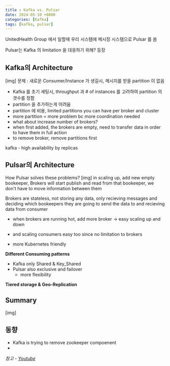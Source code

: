 ```yaml
---
title : Kafka vs. Pulsar
date: 2024-05-10 +0800
categories: [Kafka]
tags: [kafka, pulsar]
---
```


UnitedHealth Group 에서 일할때 우리 시스템에 메시징 시스템으로 Pulsar 를 씀

Pulsar는 Kafka 의 limitation 을 대응하기 위해? 등장

## Kafka의 Architecture
[img] 
문제 : 새로운 Consumer/Instance 가 생길시, 메시지를 받을 partition 이 없음
- Kafka 를 초기 세팅시, throughput 과 # of instances 를 고려하여 partition 의 갯수를 정함
- partition 을 추가하는게 어려움
- partition 에 비용, limited partitions you can have per broker and cluster
- more partition = more problem bc more coordination needed
- what about increase number of brokers?
- when first added, the brokers are empty, need to transfer data in order to have them in full action
- to remove broker, remove partitions first

kafka - high availability by replicas


## Pulsar의 Architecture

How Pulsar solves these problems?
[img]
in scaling up, add new empty bookeeper, Brokers will start publish and read from that bookeeper, we don't have to move information between them

Brokers are stateless, not storing any data, only recieving messages and deciding which bookeepers they are going to send the data to and recieving data from consumer 
- when brokers are running hot, add more broker -> easy scaling up and down
- and scaling consumers easy too since no limitation to brokers

- more Kubernetes friendly


__Different Consuming patterns__
- Kafka only Shared & Key_Shared
- Pulsar also exclusive and failover
    - more flexibility

__Tiered storage \& Geo-Replication__



## Summary
[img]


## 동향
- Kafka is trying to remove zookeeper compoenent
- 


_참고 - [Youtube](https://www.youtube.com/watch?v=ww59G2QXXxc&ab_channel=DevoxxUK)_